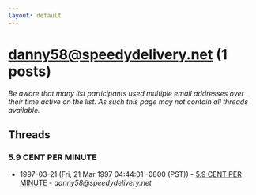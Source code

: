 ```yaml
---
layout: default
---
```


# danny58@speedydelivery.net (1 posts)

_Be aware that many list participants used multiple email addresses over their time active on the list. As such this page may not contain all threads available._

## Threads

### 5.9 CENT PER MINUTE
+ 1997-03-21 (Fri, 21 Mar 1997 04:44:01 -0800 (PST)) - [5.9 CENT PER MINUTE](/archive/1997/03/ba0234c00be3231fd7a9bc65197f69b34b237b56dfd49afb065ae19b4cc67323) - _danny58@speedydelivery.net_

